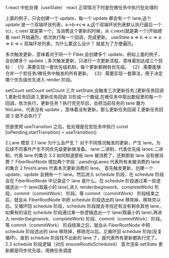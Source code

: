 1.react 中批处理（useState）
react 正常情况下时是在微任务中执行批处理的

<!--
setCount((count) => {
    return count + 1; a
});
setCount((count) => {
    return count + 1; b
});
setCount((count) => {
    return count + 1; c
});
-->

上面的例子，只会创建一个 update，每一个 update 都会有一个 lane,这个 update 是一个双端环状列表，a->b->c=> a,这个双端环状列表默认执行最后一个(c)，c.next 就是第一个。当消费这个更新的时候，从 c.next(就是第一个)开始顺着 next 开始遍历，依次执行每一个回调，完成更新。
useState a => b => c => a => b => c 双端环状列表，为什么要这么设计？ 就是为了方便遍历。

多次触发更新，意味着对于同一个 Fiber,会创建多个 update，例如上面的例子，会创建多个 update；多次触发更新，只进行一次更新流程，意味着到达成三个目标：
《1》.需要实现一套优先级机制，每个更新都拥有优先级。
《2》.需要能够合并一个宏任务/微任务中触发的所有更新。
《3》.需要实现一套算法，用于决定哪个优先级优先进入 render 阶段。

setCount setCount setCount 三次 setState,会触发三次更新任务,[更新任务回调 1,更新任务回调 2,更新任务回调 3]形成一个数组,在微任务中取出数组里的每一个回调，依次执行。更新任务 1 执行完完毕后，会把当前任务的 lane 置为 NoLane，代表没有 update ，意味着没有更新。那么更新任务回调 2,更新任务回调 3 就不会执行了

但是使用 useTransition 之后，批处理是在宏任务中执行
const [isPending,startTransition] = useTransition()

<!--
startTransition(() => {
    setCount((count) => {
        return count + 1; a
    });
    setCount((count) => {
        return count + 1; b
    });
    setCount((count) => {
        return count + 1; c
    });
})
-->

2.Lane 模型
2.1 lane 为什么会产生？
对于不同情况触发的更新，产生 lane。为后续不同事件产生不同优先级更新做准备。
lane:二进制，代表优先级
lanes:二进制，代表 lane 的集合
2.2 如何知道那些 lane 被消费了，还剩那些 lane 没有被消费？
FiberRootNode 增加两个字段：pendingLanes 代表所有未被消费的 lane 的集合 2.finishLanes 代表本次更新消费的 lane。
首先触发更新，创建一个 update，update 会拥有一个 lane。然后进入 schedule 阶段，在 schedule 阶段会在 FiberRootNode 中记录这个 lane 是什么。在 schedule 阶段通过某一些逻辑选出一个 lane(取最小的 lane),进入 render(beginwork、completeWork) 阶段，commit（commitWork） 阶段。等 commit（commitWork） 阶段结束之后，就会从 FiberRootNode 中把 schedule 阶段选出的 lane 移除掉，移除完以后。又循环回 schedule 阶段，schedule 阶段就会寻找还有没有剩余其他 lane，如果有的话在 schedule 阶段通过某一些逻辑选出一个 lane(取最小的 lane),再进入 render(beginwork、completeWork) 阶段、commit（commitWork） 阶段。等 commit（commitWork） 阶段结束之后，就会从 FiberRootNode 中把 schedule 阶段选出的 lane 移除掉，移除完以后。又循环回 schedule 阶段(反复循环)，直到 schedule 阶段找不出新的 lane 了，就代表所有更新都执行完了。
2.3 schedule 阶段逻辑（对应 ensureRootIsScheduled）
首次渲染 setState 更新都是同步优先级，用微任务调度

<!--
export function ensureRootIsScheduled(root: FiberRootNode) {
  const updateLane = getNextLane(root);  //从FiberRootNode获取当前最小的lane

  if (updateLane === NoLane) {
    //没有lane 代表没有update 代表没有更新
    return;
  }
  if (updateLane === SyncLane) {
    // 同步优先级 用微任务调度
    //queueMicrotask/Promise.then
  } else {
    // 其他优先级(宏任务)用宏任务调度
    //调度器调度
    const schedulerPriority = lanesToSchedulerPriority(updateLane);
    newCallbackNode = scheduleCallback(
      schedulerPriority,
      // @ts-ignore
      performConcurrentWorkOnRoot.bind(null, root),
    );
  }
} -->
